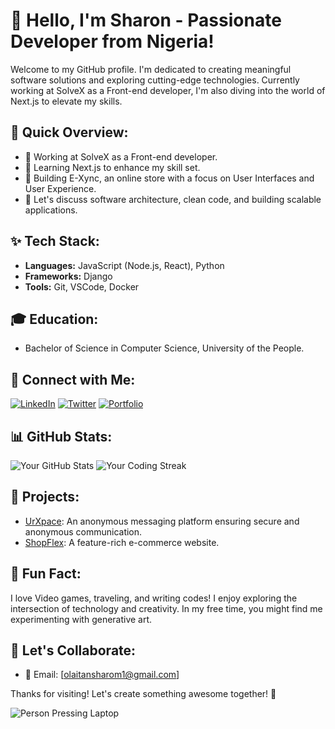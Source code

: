 # 👋 Hello, I'm Sharon - Passionate Developer from Nigeria!

Welcome to my GitHub profile. I'm dedicated to creating meaningful software solutions and exploring cutting-edge technologies. Currently working at SolveX as a Front-end developer, I'm also diving into the world of Next.js to elevate my skills.

## 🚀 Quick Overview:

- 💼 Working at SolveX as a Front-end developer.
- 🌱 Learning Next.js to enhance my skill set.
- 🔭 Building E-Xync, an online store with a focus on User Interfaces and User Experience.
- 💬 Let's discuss software architecture, clean code, and building scalable applications.

## ✨ Tech Stack:

- **Languages:** JavaScript (Node.js, React), Python
- **Frameworks:** Django
- **Tools:** Git, VSCode, Docker

## 🎓 Education:

- Bachelor of Science in Computer Science, University of the People.

## 🤝 Connect with Me:

[![LinkedIn](https://img.shields.io/badge/-Sharon-blue?style=flat-square&logo=LinkedIn&logoColor=white&link=https://www.linkedin.com/in/sharon-olaitan-3b357223a/)](https://www.linkedin.com/in/sharon-olaitan-3b357223a/)
[![Twitter](https://img.shields.io/badge/-Soul_Sharon-%231DA1F2?style=flat-square&logo=Twitter&logoColor=white&link=https://twitter.com/soul_sharon)](https://twitter.com/soul_sharon)
[![Portfolio](https://img.shields.io/badge/-Portfolio-%23000000?style=flat-square&link=https://sharon-portfolio.vercel.app/)](https://sharon-portfolio.vercel.app/)

## 📊 GitHub Stats:

![Your GitHub Stats](https://github-readme-stats.vercel.app/api?username=SharonSoul&show_icons=true&count_private=true&hide=contribs)
![Your Coding Streak](https://github-readme-streak-stats.herokuapp.com/?user=SharonSoul&theme=dark&hide_border=true&background=000000&stroke=539BF5)

## 🚀 Projects:

- [UrXpace](https://www.urxpace.online): An anonymous messaging platform ensuring secure and anonymous communication.
- [ShopFlex](https://sharonsoul.github.io/E-commerce/): A feature-rich e-commerce website.

## 🎨 Fun Fact:

I love Video games, traveling, and writing codes! I enjoy exploring the intersection of technology and creativity. In my free time, you might find me experimenting with generative art.

## 💌 Let's Collaborate:

- 📧 Email: [olaitansharom1@gmail.com]

Thanks for visiting! Let's create something awesome together! 🚀

![Person Pressing Laptop](https://example.com/path/to/animated_gif.gif)
